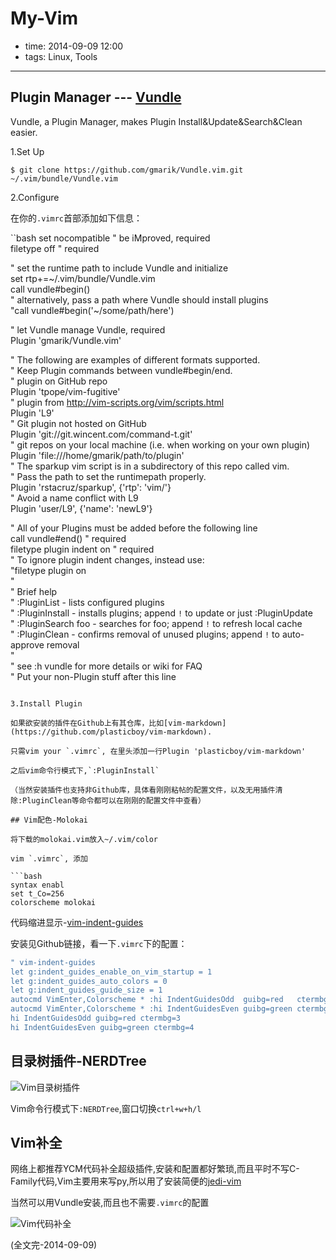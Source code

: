 # My-Vim

- time: 2014-09-09 12:00
- tags: Linux, Tools

---

## Plugin Manager --- [Vundle](https://github.com/gmarik/Vundle.vim)

Vundle, a Plugin Manager, makes Plugin Install&Update&Search&Clean easier. 

1.Set Up 

`$ git clone https://github.com/gmarik/Vundle.vim.git ~/.vim/bundle/Vundle.vim`

2.Configure

在你的`.vimrc`首部添加如下信息：

``bash
set nocompatible              " be iMproved, required  
filetype off                  " required  

" set the runtime path to include Vundle and initialize  
set rtp+=~/.vim/bundle/Vundle.vim  
call vundle#begin()  
" alternatively, pass a path where Vundle should install plugins  
"call vundle#begin('~/some/path/here')  

" let Vundle manage Vundle, required  
Plugin 'gmarik/Vundle.vim'  

" The following are examples of different formats supported.  
" Keep Plugin commands between vundle#begin/end.  
" plugin on GitHub repo  
Plugin 'tpope/vim-fugitive'  
" plugin from http://vim-scripts.org/vim/scripts.html  
Plugin 'L9'  
" Git plugin not hosted on GitHub  
Plugin 'git://git.wincent.com/command-t.git'  
" git repos on your local machine (i.e. when working on your own plugin)  
Plugin 'file:///home/gmarik/path/to/plugin'  
" The sparkup vim script is in a subdirectory of this repo called vim.  
" Pass the path to set the runtimepath properly.  
Plugin 'rstacruz/sparkup', {'rtp': 'vim/'}  
" Avoid a name conflict with L9  
Plugin 'user/L9', {'name': 'newL9'}  

" All of your Plugins must be added before the following line  
call vundle#end()            " required  
filetype plugin indent on    " required  
" To ignore plugin indent changes, instead use:  
"filetype plugin on  
"  
" Brief help  
" :PluginList       - lists configured plugins  
" :PluginInstall    - installs plugins; append `!` to update or just :PluginUpdate  
" :PluginSearch foo - searches for foo; append `!` to refresh local cache  
" :PluginClean      - confirms removal of unused plugins; append `!` to auto-approve removal  
"  
" see :h vundle for more details or wiki for FAQ  
" Put your non-Plugin stuff after this line
```

3.Install Plugin 

如果欲安装的插件在Github上有其仓库，比如[vim-markdown](https://github.com/plasticboy/vim-markdown).

只需vim your `.vimrc`, 在里头添加一行Plugin 'plasticboy/vim-markdown'

之后vim命令行模式下,`:PluginInstall`

（当然安装插件也支持非Github库，具体看刚刚粘帖的配置文件，以及无用插件清除:PluginClean等命令都可以在刚刚的配置文件中查看）

## Vim配色-Molokai

将下载的molokai.vim放入~/.vim/color

vim `.vimrc`, 添加

```bash
syntax enabl  
set t_Co=256
colorscheme molokai
```

代码缩进显示-[vim-indent-guides](https://github.com/nathanaelkane/vim-indent-guides)

安装见Github链接，看一下`.vimrc`下的配置：

```bash
" vim-indent-guides
let g:indent_guides_enable_on_vim_startup = 1
let g:indent_guides_auto_colors = 0
let g:indent_guides_guide_size = 1
autocmd VimEnter,Colorscheme * :hi IndentGuidesOdd  guibg=red   ctermbg=3
autocmd VimEnter,Colorscheme * :hi IndentGuidesEven guibg=green ctermbg=4
hi IndentGuidesOdd guibg=red ctermbg=3
hi IndentGuidesEven guibg=green ctermbg=4
```

## 目录树插件-NERDTree

![Vim目录树插件](https://raw.githubusercontent.com/su-kaiyao/record/master/others/imgs/NERDTree.png)

Vim命令行模式下`:NERDTree`,窗口切换`ctrl+w+h/l`

## Vim补全

网络上都推荐YCM代码补全超级插件,安装和配置都好繁琐,而且平时不写C-Family代码,Vim主要用来写py,所以用了安装简便的[jedi-vim](https://github.com/davidhalter/jedi-vim)

当然可以用Vundle安装,而且也不需要`.vimrc`的配置

![Vim代码补全](https://raw.githubusercontent.com/su-kaiyao/record/master/others/imgs/jedi-vim.png)

(全文完-2014-09-09)
